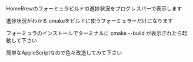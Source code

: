 HomeBrewのフォーミュラビルドの進捗状況をプログレスバーで表示します

進捗状況がわかる cmakeをビルドに使うフォーミュラーだけになります

フォーミュラのインストールでターミナルに cmake --build が表示されたら起動して下さい

簡単なAppleScriptなので色々改造してみて下さい
